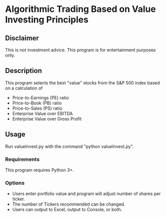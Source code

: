 # Algorithmic Trading Based on Value Investing Principles

## Disclaimer
This is not investment advice. This program is for entertainment purposes only.

## Description
This program selects the best "value" stocks from the S&P 500 index based on a calculation of
- Price-to-Earnings (PE) ratio
- Price-to-Book (PB) ratio
- Price-to-Sales (PS) ratio
- Enterprise Value over EBITDA
- Enterprise Value over Gross Profit

## Usage
Run valueInvest.py with the command "python valueInvest.py".  

### Requirements
This program requires Python 3+.   

### Options
- Users enter portfolio value and program will adjust number of shares per ticker.
- The number of Tickers recommended can be changed.
- Users can output to Excel, output to Console, or both. 

